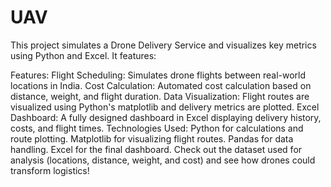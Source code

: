 # UAV

This project simulates a Drone Delivery Service and visualizes key metrics using Python and Excel. It features:

Features:
Flight Scheduling: Simulates drone flights between real-world locations in India.
Cost Calculation: Automated cost calculation based on distance, weight, and flight duration.
Data Visualization: Flight routes are visualized using Python's matplotlib and delivery metrics are plotted.
Excel Dashboard: A fully designed dashboard in Excel displaying delivery history, costs, and flight times.
Technologies Used:
Python for calculations and route plotting.
Matplotlib for visualizing flight routes.
Pandas for data handling.
Excel for the final dashboard.
Check out the dataset used for analysis (locations, distance, weight, and cost) and see how drones could transform logistics!
